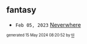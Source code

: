 ## fantasy


* <code>Feb 05, 2023</code> [Neverwhere](2023-02-05T23-47-37-neverwhere.md)

<sup><sub>generated 15 May 2024 08:20:52 by <a href='https://github.com/senorprogrammer/til'>til</a></sub></sup>
